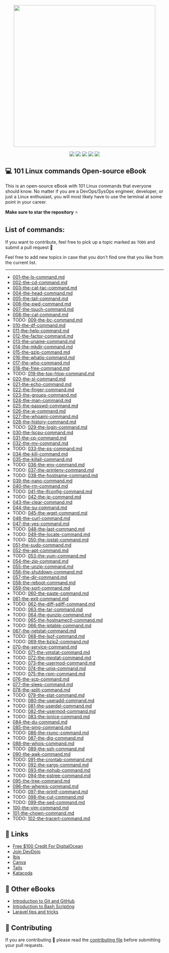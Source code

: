<p align="center"><img src="https://imgur.com/SJKJThl.png" height="450" width="auto"></p>

<div align="center">
    <p>
	    <a name="stars"><img src="https://img.shields.io/github/stars/bobbyiliev/101-linux-commands-ebook?style=for-the-badge"></a>
	    <a name="forks"><img src="https://img.shields.io/github/forks/bobbyiliev/101-linux-commands-ebook?logoColor=green&style=for-the-badge"></a>
	    <a name="contributions"><img src="https://img.shields.io/github/contributors/bobbyiliev/101-linux-commands-ebook?logoColor=green&style=for-the-badge"></a>
	    <a name="madeWith"><img src="https://img.shields.io/badge/Made%20with-Markdown-1f425f.svg?style=for-the-badge"></a>
	    <a name="license"><img src="https://img.shields.io/github/license/bobbyiliev/101-linux-commands-ebook?style=for-the-badge"></a>
    </p>
</div>

## 💻 101 Linux commands Open-source eBook

This is an open-source eBook with 101 Linux commands that everyone should know. No matter if you are a DevOps/SysOps engineer, developer, or just a Linux enthusiast, you will most likely have to use the terminal at some point in your career.

**Make sure to star the repository** ⭐

## List of commands:

If you want to contribute, feel free to pick up a topic marked as `TODO` and submit a pull request 🙌

Feel free to add new topics in case that you don't find one that you like from the current list.

---

* [001-the-ls-command.md](ebook/en/content/001-the-ls-command.md)
* [002-the-cd-command.md](ebook/en/content/002-the-cd-command.md)
* [003-the-cat-tac-command.md](ebook/en/content/003-the-cat-tac-command.md)
* [004-the-head-command.md](ebook/en/content/004-the-head-command.md)
* [005-the-tail-command.md](ebook/en/content/005-the-tail-command.md)
* [006-the-pwd-command.md](ebook/en/content/006-the-pwd-command.md)
* [007-the-touch-command.md](ebook/en/content/007-the-touch-command.md)
* [008-the-cal-command.md](ebook/en/content/008-the-cal-command.md)
* TODO: [009-the-bc-command.md](ebook/en/content/009-the-bc-command.md)
* [010-the-df-command.md](ebook/en/content/010-the-df-command.md)
* [011-the-help-command.md](ebook/en/content/011-the-help-command.md)
* [012-the-factor-command.md](ebook/en/content/012-the-factor-command.md)
* [013-the-uname-command.md](ebook/en/content/013-the-uname-command.md)
* [014-the-mkdir-command.md](ebook/en/content/014-the-mkdir-command.md)
* [015-the-gzip-command.md](ebook/en/content/015-the-gzip-command.md)
* [016-the-whatis-command.md](ebook/en/content/016-the-whatis-command.md)
* [017-the-who-command.md](ebook/en/content/017-the-who-command.md)
* [018-the-free-command.md](ebook/en/content/018-the-free-command.md)
* TODO: [019-the-top-htop-command.md](ebook/en/content/019-the-top-htop-command.md)
* [020-the-sl-command.md](ebook/en/content/020-the-sl-command.md)
* [021-the-echo-command.md](ebook/en/content/021-the-echo-command.md)
* [022-the-finger-command.md](ebook/en/content/022-the-finger-command.md)
* [023-the-groups-command.md](ebook/en/content/023-the-groups-command.md)
* [024-the-man-command.md](ebook/en/content/024-the-man-command.md)
* [025-the-passwd-command.md](ebook/en/content/025-the-passwd-command.md)
* [026-the-w-command.md](ebook/en/content/026-the-w-command.md)
* [027-the-whoami-command.md](ebook/en/content/027-the-whoami-command.md)
* [028-the-history-command.md](ebook/en/content/028-the-history-command.md)
* TODO: [029-the-login-command.md](ebook/en/content/029-the-login-command.md)
* [030-the-lscpu-command.md](ebook/en/content/030-the-lscpu-command.md)
* [031-the-cp-command.md](ebook/en/content/031-the-cp-command.md)
* [032-the-mv-command.md](ebook/en/content/032-the-mv-command.md)
* TODO: [033-the-ps-command.md](ebook/en/content/033-the-ps-command.md)
* [034-the-kill-command.md](ebook/en/content/034-the-kill-command.md)
* [035-the-killall-command.md](ebook/en/content/035-the-killall-command.md)
* TODO: [036-the-env-command.md](ebook/en/content/036-the-env-command.md)
* TODO: [037-the-printenv-command.md](ebook/en/content/037-the-printenv-command.md)
* TODO: [038-the-hostname-command.md](ebook/en/content/038-the-hostname-command.md)
* [039-the-nano-command.md](ebook/en/content/039-the-nano-command.md)
* [040-the-rm-command.md](ebook/en/content/040-the-rm-command.md)
* TODO: [041-the-ifconfig-command.md](ebook/en/content/041-the-ifconfig-command.md)
* TODO: [042-the-ip-command.md](ebook/en/content/042-the-ip-command.md)
* [043-the-clear-command.md](ebook/en/content/043-the-clear-command.md)
* [044-the-su-command.md](ebook/en/content/044-the-su-command.md)
* TODO: [045-the-wget-command.md](ebook/en/content/045-the-wget-command.md)
* [046-the-curl-command.md](ebook/en/content/046-the-curl-command.md)
* [047-the-yes-command.md](ebook/en/content/047-the-yes-command.md)
* TODO: [048-the-last-command.md](ebook/en/content/048-the-last-command.md)
* TODO: [049-the-locate-command.md](ebook/en/content/049-the-locate-command.md)
* TODO: [050-the-iostat-command.md](ebook/en/content/050-the-iostat-command.md)
* [051-the-sudo-command.md](ebook/en/content/051-the-sudo-command.md)
* [052-the-apt-command.md](ebook/en/content/052-the-apt-command.md)
* TODO: [053-the-yum-command.md](ebook/en/content/053-the-yum-command.md)
* [054-the-zip-command.md](ebook/en/content/054-the-zip-command.md)
* [055-the-unzip-command.md](ebook/en/content/055-the-unzip-command.md)
* [056-the-shutdown-command.md](ebook/en/content/056-the-shutdown-command.md)
* [057-the-dir-command.md](ebook/en/content/057-the-dir-command.md)
* [058-the-reboot-command.md](ebook/en/content/058-the-reboot-command.md)
* [059-the-sort-command.md](ebook/en/content/059-the-sort-command.md)
* TODO: [060-the-paste-command.md](ebook/en/content/060-the-paste-command.md)
* [061-the-exit-command.md](ebook/en/content/061-the-exit-command.md)
* TODO: [062-the-diff-sdiff-command.md](ebook/en/content/062-the-diff-sdiff-command.md)
* TODO: [063-the-tar-command.md](ebook/en/content/063-the-tar-command.md)
* TODO: [064-the-gunzip-command.md](ebook/en/content/064-the-gunzip-command.md)
* TODO: [065-the-hostnamectl-command.md](ebook/en/content/065-the-hostnamectl-command.md)
* TODO: [066-the-iptable-command.md](ebook/en/content/066-the-iptable-command.md)
* [067-the-netstat-command.md](ebook/en/content/067-the-netstat-command.md)
* TODO: [068-the-lsof-command.md](ebook/en/content/068-the-lsof-command.md)
* TODO: [069-the-bzip2-command.md](ebook/en/content/069-the-bzip2-command.md)
* [070-the-service-command.md](ebook/en/content/070-the-service-command.md)
* TODO: [071-the-vmstat-command.md](ebook/en/content/071-the-vmstat-command.md)
* TODO: [072-the-mpstat-command.md](ebook/en/content/072-the-mpstat-command.md)
* TODO: [073-the-usermod-command.md](ebook/en/content/073-the-usermod-command.md)
* TODO: [074-the-uniq-command.md](ebook/en/content/074-the-uniq-command.md)
* TODO: [075-the-rpm-command.md](ebook/en/content/075-the-rpm-command.md)
* [076-the-scp-command.md](ebook/en/content/076-the-scp-command.md)
* [077-the-sleep-command.md](ebook/en/content/077-the-sleep-command.md)
* [078-the-split-command.md](ebook/en/content/078-the-split-command.md)
* TODO: [079-the-stat-command.md](ebook/en/content/079-the-stat-command.md)
* TODO: [080-the-useradd-command.md](ebook/en/content/080-the-useradd-command.md)
* TODO: [081-the-userdel-command.md](ebook/en/content/081-the-userdel-command.md)
* TODO: [082-the-usermod-command.md](ebook/en/content/082-the-usermod-command.md)
* TODO: [083-the-ionice-command.md](ebook/en/content/083-the-ionice-command.md)
* [084-the-du-command.md](ebook/en/content/084-the-du-command.md)
* [085-the-ping-command.md](ebook/en/content/085-the-ping-command.md)
* TODO: [086-the-rsync-command.md](ebook/en/content/086-the-rsync-command.md)
* TODO: [087-the-dig-command.md](ebook/en/content/087-the-dig-command.md)
* [088-the-whois-command.md](ebook/en/content/088-the-whois-command.md)
* TODO: [089-the-ssh-command.md](ebook/en/content/089-the-ssh-command.md)
* [090-the-awk-command.md](ebook/en/content/090-the-awk-command.md)
* TODO: [091-the-crontab-command.md](ebook/en/content/091-the-crontab-command.md)
* TODO: [092-the-xargs-command.md](ebook/en/content/092-the-xargs-command.md)
* TODO: [093-the-nohub-command.md](ebook/en/content/093-the-nohub-command.md)
* TODO: [094-the-pstree-command.md](ebook/en/content/094-the-pstree-command.md)
* [095-the-tree-command.md](ebook/en/content/095-the-tree-command.md)
* [096-the-whereis-command.md](ebook/en/content/096-the-whereis-command.md)
* TODO: [097-the-printf-command.md](ebook/en/content/097-the-printf-command.md)
* TODO: [098-the-cut-command.md](ebook/en/content/098-the-cut-command.md)
* TODO: [099-the-sed-command.md](ebook/en/content/099-the-sed-command.md)
* [100-the-vim-command.md](ebook/en/content/100-the-vim-command.md)
* [101-the-chown-command.md](ebook/en/content/101-the-chown-command.md)
* TODO: [102-the-tracert-command.md](ebook/en/content/101-the-tracert-command.md)

## 🔗 Links

- [Free $100 Credit For DigitalOcean](https://m.do.co/c/2a9bba940f39)
- [Join DevDojo](https://devdojo.com?ref=bobbyiliev)
- [Ibis](https://github.com/themsaid/ibis/)
- [Canva](https://www.canva.com/)
- [Tails](http://devdojo.com/tails)
- [Katacoda](https://www.katacoda.com/)

## 📖 Other eBooks

- [Introduction to Git and GitHub](https://github.com/bobbyiliev/introduction-to-git-and-github-ebook)
- [Introduction to Bash Scripting](https://github.com/bobbyiliev/introduction-to-bash-scripting)
- [Laravel tips and tricks](https://github.com/bobbyiliev/laravel-tips-and-tricks-ebook)

## 🤲 Contributing

If you are contributing 🍿 please read the [contributing file](CONTRIBUTING.md) before submitting your pull requests.
